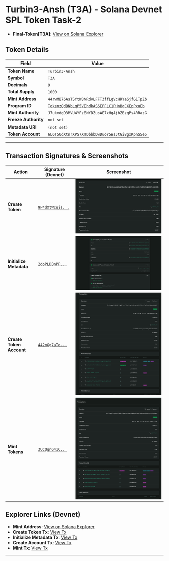 # Turbin3-Ansh (T3A) - Solana Devnet SPL Token Task-2

- **Final-Token[T3A]**: [View on Solana Explorer](https://explorer.solana.com/address/44rwMB76AsTSYtW8NRdvLFFT3ffLgVcHRYaSjfG1TpZb?cluster=devnet)

## Token Details

| Field               | Value |
|---------------------|-------|
| **Token Name**      | `Turbin3-Ansh` |
| **Symbol**          | `T3A` |
| **Decimals**        | `9` |
| **Total Supply**    | `1000` |
| **Mint Address**    | [`44rwMB76AsTSYtW8NRdvLFFT3ffLgVcHRYaSjfG1TpZb`](https://explorer.solana.com/address/44rwMB76AsTSYtW8NRdvLFFT3ffLgVcHRYaSjfG1TpZb?cluster=devnet) |
| **Program ID**      | [`TokenzQdBNbLqP5VEhdkAS6EPFLC1PHnBqCXEpPxuEb`](https://explorer.solana.com/address/TokenzQdBNbLqP5VEhdkAS6EPFLC1PHnBqCXEpPxuEb?cluster=devnet) |
| **Mint Authority**  | `J7ukxdgD3MVU4YFz8NYDZusAE7xHgAjbZBzqPs4RRazG` |
| **Freeze Authority**| `not set` |
| **Metadata URI**    | `(not set)` |
| **Token Account**   | `6L6T5UdXtnrXPS7XTDbbbDwDuoY5WsJtGi8gxKpnS5e5` |

---

## Transaction Signatures & Screenshots

| Action | Signature (Devnet) | Screenshot |
|--------|--------------------|------------|
| **Create Token** | [`9P4dXtWcujs...`](https://explorer.solana.com/tx/9P4dXtWcujsQy3wXwDBv4wPsEwzSuPqc8HLVhrGZtYFRwUrjvoLGfrvYseWWJfvd6VwWLQAfM275d9vwLhCAFKk?cluster=devnet) | ![Create Token](assets/1.png) |
| **Initialize Metadata** | [`2doPLDBnPP...`](https://explorer.solana.com/tx/2doPLDBnPPTCFfxg7LcxeZxxQQwUo5wkp4TeKkwAc8kXbdo3F9o7kqpZ6rujbtnoZ74odMKjkcnsEQLToPqvdM4T?cluster=devnet) | ![Initialize Metadata](assets/2.png) |
| **Create Token Account** | [`442mGg7aTo...`](https://explorer.solana.com/tx/442mGg7aToi69thi5SnzUgREqYHeixYhCza9hYeWrixzGGr8Aej6gGJ7ufuCuc1rPYegTskMv8tHKpxqgJAZGkB7?cluster=devnet) | ![Create Token Account](assets/3.png) |
| **Mint Tokens** | [`3UCQqnG41C...`](https://explorer.solana.com/tx/3UCQqnG41CosAx3UvSaFLwBD4n8K4QchParucLPg4aigkdLNHQyZqC3PT4ycP2xamq7RJ6BGd4hXjPSEoM1bmPzA?cluster=devnet) | ![Mint Tokens](assets/4.png) |



## Explorer Links (Devnet)

- **Mint Address**: [View on Solana Explorer](https://explorer.solana.com/address/44rwMB76AsTSYtW8NRdvLFFT3ffLgVcHRYaSjfG1TpZb?cluster=devnet)
- **Create Token Tx**: [View Tx](https://explorer.solana.com/tx/9P4dXtWcujsQy3wXwDBv4wPsEwzSuPqc8HLVhrGZtYFRwUrjvoLGfrvYseWWJfvd6VwWLQAfM275d9vwLhCAFKk?cluster=devnet)
- **Initialize Metadata Tx**: [View Tx](https://explorer.solana.com/tx/2doPLDBnPPTCFfxg7LcxeZxxQQwUo5wkp4TeKkwAc8kXbdo3F9o7kqpZ6rujbtnoZ74odMKjkcnsEQLToPqvdM4T?cluster=devnet)
- **Create Account Tx**: [View Tx](https://explorer.solana.com/tx/442mGg7aToi69thi5SnzUgREqYHeixYhCza9hYeWrixzGGr8Aej6gGJ7ufuCuc1rPYegTskMv8tHKpxqgJAZGkB7?cluster=devnet)
- **Mint Tx**: [View Tx](https://explorer.solana.com/tx/3UCQqnG41CosAx3UvSaFLwBD4n8K4QchParucLPg4aigkdLNHQyZqC3PT4ycP2xamq7RJ6BGd4hXjPSEoM1bmPzA?cluster=devnet)

---

